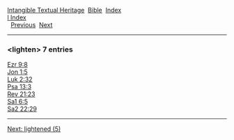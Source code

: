 [Intangible Textual Heritage](../../index)  [Bible](../index) 
[Index](index)   
[l Index](_l_)  
  [Previous](c06796)  [Next](c06798) 

------------------------------------------------------------------------

### &lt;lighten&gt; 7 entries

[Ezr 9:8](../kjv/ezr009.htm#008)  
[Jon 1:5](../kjv/jon001.htm#005)  
[Luk 2:32](../kjv/luk002.htm#032)  
[Psa 13:3](../kjv/psa013.htm#003)  
[Rev 21:23](../kjv/rev021.htm#023)  
[Sa1 6:5](../kjv/sa1006.htm#005)  
[Sa2 22:29](../kjv/sa2022.htm#029)  

------------------------------------------------------------------------

[Next: lightened (5)](c06798)
